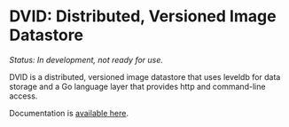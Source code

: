 DVID: Distributed, Versioned Image Datastore
====

*Status: In development, not ready for use.*

DVID is a distributed, versioned image datastore that uses leveldb for data storage and a Go language layer that provides http and command-line access.

Documentation is [available here](http://godoc.org/github.com/janelia-flyem/dvid).
